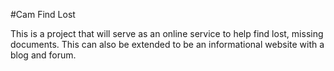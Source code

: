 #Cam Find Lost

This is a project that will serve as an online service to help find lost, missing documents.
This can also be extended to be an informational website with a blog and forum.